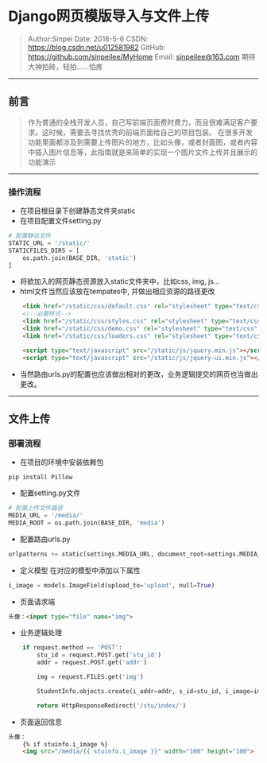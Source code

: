 # Django网页模版导入与文件上传

>Author:Sinpei 
>Date: 2018-5-6
>CSDN: https://blog.csdn.net/u012581982
>GitHub: https://github.com/sinpeilee/MyHome
>Email: sinpeilee@163.com 
>期待大神拍砖，轻拍……怕疼

---

## 前言
> 作为普通的全栈开发人员，自己写前端页面费时费力，而且很难满足客户要求。这时候，需要去寻找优秀的前端页面给自己的项目包装。
> 在很多开发功能里面都涉及到需要上传图片的地方，比如头像，或者封面图，或者内容中插入图片信息等，此指南就是来简单的实现一个图片文件上传并且展示的功能演示

--- 
### 操作流程
- 在项目根目录下创建静态文件夹static
- 在项目配置文件setting.py
```python
# 配置静态文件
STATIC_URL = '/static/'
STATICFILES_DIRS = [
    os.path.join(BASE_DIR, 'static')
]

```
- 将欲加入的网页静态资源放入static文件夹中，比如css, img, js...
- html文件当然应该放在tempates中, 并做出相应资源的路径更改
```html
    <link href="/static/css/default.css" rel="stylesheet" type="text/css" />
	<!--必要样式-->
    <link href="/static/css/styles.css" rel="stylesheet" type="text/css" />
    <link href="/static/css/demo.css" rel="stylesheet" type="text/css" />
    <link href="/static/css/loaders.css" rel="stylesheet" type="text/css" />

	<script type="text/javascript" src="/static/js/jquery.min.js"></script>
	<script type="text/javascript" src="/static/js/jquery-ui.min.js"></script>

```
- 当然路由urls.py的配置也应该做出相对的更改，业务逻辑提交的网页也当做出更改。

---
## 文件上传
### 部署流程
- 在项目的环境中安装依赖包
```shell
pip install Pillow
```
- 配置setting.py文件
```python
# 配置上传文件路径
MEDIA_URL = '/media/'
MEDIA_ROOT = os.path.join(BASE_DIR, 'media')

```
- 配置路由urls.py

```python
urlpatterns += static(settings.MEDIA_URL, document_root=settings.MEDIA_ROOT)
```
- 定义模型
在对应的模型中添加以下属性
```python
i_image = models.ImageField(upload_to='upload', null=True)
```
- 页面请求端
```html
头像：<input type="file" name="img">
```
- 业务逻辑处理
```python
    if request.method == 'POST':
        stu_id = request.POST.get('stu_id')
        addr = request.POST.get('addr')

        img = request.FILES.get('img')

        StudentInfo.objects.create(i_addr=addr, s_id=stu_id, i_image=img)

        return HttpResponseRedirect('/stu/index/')
```
- 页面返回信息
```html
头像：
    {% if stuinfo.i_image %}
    <img src="/media/{{ stuinfo.i_image }}" width="100" height="100">
```
